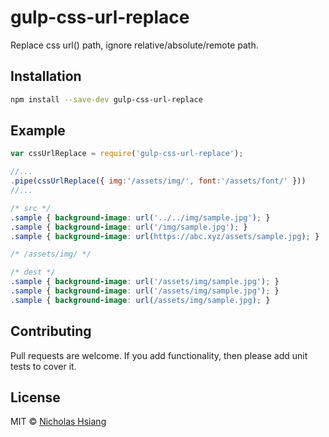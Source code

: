 # gulp-css-url-replace

Replace css url() path, ignore relative/absolute/remote path.

## Installation

```bash
npm install --save-dev gulp-css-url-replace
```

## Example

```javascript
var cssUrlReplace = require('gulp-css-url-replace');

//...
.pipe(cssUrlReplace({ img:'/assets/img/', font:'/assets/font/' }))
//...
```

```css
/* src */
.sample { background-image: url('../../img/sample.jpg'); }
.sample { background-image: url('/img/sample.jpg'); }
.sample { background-image: url(https://abc.xyz/assets/sample.jpg); }

/* /assets/img/ */

/* dest */
.sample { background-image: url('/assets/img/sample.jpg'); }
.sample { background-image: url('/assets/img/sample.jpg'); }
.sample { background-image: url(/assets/img/sample.jpg); }
```

## Contributing

Pull requests are welcome. If you add functionality, then please add unit tests to cover it.

## License

MIT © [Nicholas Hsiang](https://xinlu.ink)
